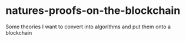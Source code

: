 # natures-proofs-on-the-blockchain
Some theories I want to convert into algorithms and put them onto a blockchain
